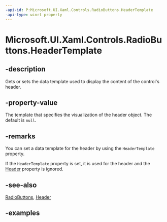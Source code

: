 ```yaml
---
-api-id: P:Microsoft.UI.Xaml.Controls.RadioButtons.HeaderTemplate
-api-type: winrt property
---
```


# Microsoft.UI.Xaml.Controls.RadioButtons.HeaderTemplate

<!--
public Windows.UI.Xaml.DataTemplate HeaderTemplate { get; set; }
-->

## -description

Gets or sets the data template used to display the content of the control's header.

## -property-value

The template that specifies the visualization of the header object. The default is `null`.

## -remarks

You can set a data template for the header by using the `HeaderTemplate` property.

If the `HeaderTemplate` property is set, it is used for the header and the [Header](radiobuttons_header.md) property is ignored.

## -see-also

[RadioButtons](radiobuttons.md), [Header](radiobuttons_header.md)

## -examples
